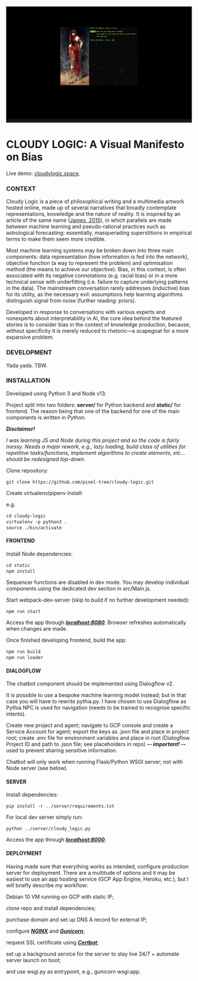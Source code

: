 ![Pythia](repo-media/pythia.png)

# CLOUDY LOGIC: A Visual Manifesto on Bias

Live demo: [cloudylogic.space](https://cloudylogic.space).

### CONTEXT

Cloudy Logic is a piece of philosophical writing and a multimedia artwork hosted online, made up of several narratives that broadly contemplate representations, knowledge and the nature of reality. It is inspired by an article of the same name ([James, 2015](https://thenewinquiry.com/cloudy-logic/)), in which parallels are made between machine learning and pseudo-rational practices such as astrological forecasting: essentially, masquerading superstitions in empirical terms to make them seem more credible.

Most machine learning systems may be broken down into three main components: data representation (how information is fed into the network), objective function (a way to represent the problem) and optimisation method (the means to achieve our objective). Bias, in this context, is often associated with its negative connotations (e.g. racial bias) or in a more technical sense with underfitting (i.e. failure to capture underlying patterns in the data). The mainstream conversation rarely addresses (inductive) bias for its utility, as the necessary evil: assumptions help learning algorithms distinguish signal from noise (further reading: priors).

Developed in response to conversations with various experts and nonexperts about interpretability in AI, the core idea behind the featured stories is to consider bias in the context of knowledge production, because, without specificity it is merely reduced to rhetoric—a scapegoat for a more expansive problem.

### DEVELOPMENT

Yada yada. TBW.

### INSTALLATION

Developed using Python 3 and Node v13.

Project split into two folders: **server/** for Python backend and **static/** for frontend. The reason being that one of the backend for one of the main components is written in Python.

***Disclaimer!***

*I was learning JS and Node during this project and so the code is fairly messy. Needs a major rework, e.g., lazy loading, build class of utilities for repetitive tasks/functions, implement algorithms to create elements, etc... should be redesigned top-down.*

Clone repository:

```
git clone https://github.com/pixel-tree/cloudy-logic.git
```

Create virtualenv/pipenv install:

e.g.

```
cd cloudy-logic
virtualenv -p python3 .
source ./bin/activate
```

#### FRONTEND

Install Node dependencies:

```
cd static
npm install
```

Sequencer functions are disabled in dev mode. You may develop individual components using the dedicated dev section in src/Main.js.

Start webpack-dev-server (skip to build if no further development needed):

```
npm run start
```

Access the app through ***[localhost:8080](http://localhost:8080)***. Browser refreshes automatically when changes are made.

Once finished developing frontend, build the app:

```
npm run build
npm run loader
```

#### DIALOGFLOW

The chatbot component should be implemented using Dialogflow v2.

It is possible to use a bespoke machine learning model instead; but in that case you will have to rewrite pythia.py. I have chosen to use Dialogflow as Pythia NPC is used for navigation (needs to be trained to recognise specific intents).

Create new project and agent; navigate to GCP console and create a Service Account for agent; export the keys as .json file and place in project root; create .env file for environment variables and place in root (Dialogflow Project ID and path to .json file; see placeholders in repo) ***-- important! --*** used to prevent sharing sensitive information.

Chatbot will only work when running Flask/Python WSGI server; not with Node server (see below).

#### SERVER

Install dependencies:

```
pip install -r ../server/requirements.txt
```

For local dev server simply run:

```
python ../server/cloudy_logic.py
```

Access the app through ***[localhost:8000](http://localhost:8000)***.

#### DEPLOYMENT

Having made sure that everything works as intended, configure production server for deployment. There are a multitude of options and it may be easiest to use an app hosting service (GCP App Engine, Heroku, etc.), but I will briefly describe my workflow:

Debian 10 VM running on GCP with static IP;

clone repo and install dependencies;

purchase domain and set up DNS A record for external IP;

configure ***[NGINX](http://nginx.org/en/docs/beginners_guide.html#conf_structure)*** and ***[Gunicorn](https://docs.gunicorn.org/en/stable/index.html)***;

request SSL certificate using ***[Certbot](https://certbot.eff.org/lets-encrypt/ubuntubionic-nginx)***;

set up a background service for the server to stay live 24/7 + automate server launch on boot;

and use wsgi.py as entrypoint, e.g., gunicorn wsgi:app.
